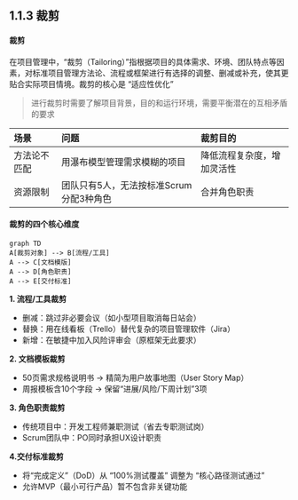 ## 1.1.3 裁剪

#### 裁剪
在项目管理中，“裁剪（Tailoring）”指根据项目的具体需求、环境、团队特点等因素，对标准项目管理方法论、流程或框架进行有选择的调整、删减或补充，使其更贴合实际项目情境。裁剪的核心是 “适应性优化”
>进行裁剪时需要了解项目背景，目的和运行环境，需要平衡潜在的互相矛盾的要求

|场景|问题|裁剪目的|
|:-|:-|:-|
|方法论不匹配|用瀑布模型管理需求模糊的项目|降低流程复杂度，增加灵活性|
|资源限制|团队只有5人，无法按标准Scrum分配3种角色|合并角色职责|

#### 裁剪的四个核心维度
```mermaid
graph TD
A[裁剪对象] --> B[流程/工具]
A --> C[文档模版]
A --> D[角色职责]
A --> E[交付标准]
```  

__1. 流程/工具裁剪__
- 删减：跳过非必要会议（如小型项目取消每日站会）
- 替换：用在线看板（Trello）替代复杂的项目管理软件（Jira）
- 新增：在敏捷中加入风险评审会（原框架无此要求）

__2. 文档模板裁剪__ 
- 50页需求规格说明书	→ 精简为用户故事地图（User Story Map）
- 周报模板含10个字段	→ 保留“进展/风险/下周计划”3项

__3. 角色职责裁剪__
- 传统项目中：开发工程师兼职测试（省去专职测试岗）
- Scrum团队中：PO同时承担UX设计职责

__4.交付标准裁剪__
- 将“完成定义”（DoD）从 “100%测试覆盖” 调整为 “核心路径测试通过”
- 允许MVP（最小可行产品）暂不包含非关键功能